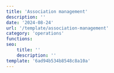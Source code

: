 ```yaml
---
title: 'Association management'
description: ''
date: '2024-08-24'
url: '/template/association-management'
category: 'operations'
functions:
seo:
    title: ''
    description: ''
template: '6ad94b534b8548c8a10a'
---
```

